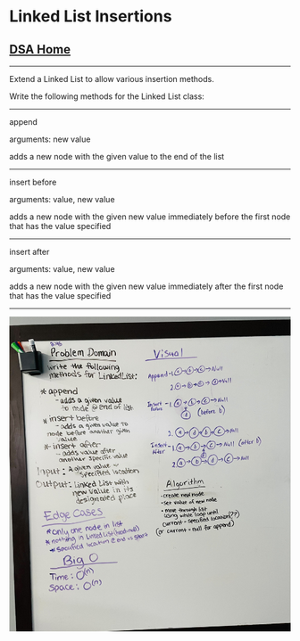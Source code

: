 # Linked List Insertions

## [DSA Home](https://mistidinzy.github.io/data-structures-and-algorithms/)

---

Extend a Linked List to allow various insertion methods.

Write the following methods for the Linked List class:

---

append

arguments: new value

adds a new node with the given value to the end of the list

---

insert before

arguments: value, new value

adds a new node with the given new value immediately before the first node that has the value specified

---

insert after

arguments: value, new value

adds a new node with the given new value immediately after the first node that has the value specified

---

![Linked List Insertions Whiteboard](LinkedListInsertions.jpg)
